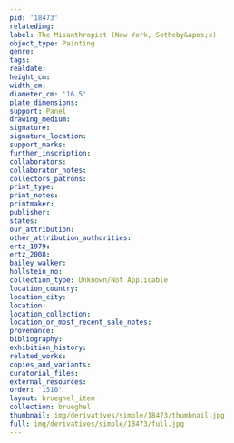 ```yaml
---
pid: '18473'
relatedimg: 
label: The Misanthropist (New York, Sotheby&apos;s)
object_type: Painting
genre: 
tags: 
realdate: 
height_cm: 
width_cm: 
diameter_cm: '16.5'
plate_dimensions: 
support: Panel
drawing_medium: 
signature: 
signature_location: 
support_marks: 
further_inscription: 
collaborators: 
collaborator_notes: 
collectors_patrons: 
print_type: 
print_notes: 
printmaker: 
publisher: 
states: 
our_attribution: 
other_attribution_authorities: 
ertz_1979: 
ertz_2008: 
bailey_walker: 
hollstein_no: 
collection_type: Unknown/Not Applicable
location_country: 
location_city: 
location: 
location_collection: 
location_or_most_recent_sale_notes: 
provenance: 
bibliography: 
exhibition_history: 
related_works: 
copies_and_variants: 
curatorial_files: 
external_resources: 
order: '1510'
layout: brueghel_item
collection: brueghel
thumbnail: img/derivatives/simple/18473/thumbnail.jpg
full: img/derivatives/simple/18473/full.jpg
---
```

